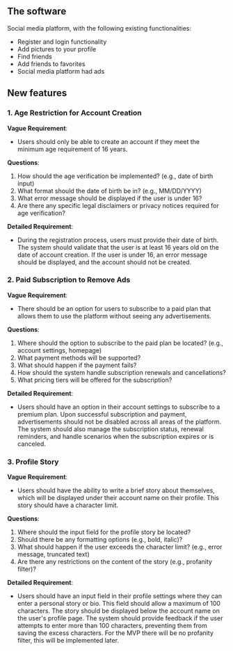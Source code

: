 ## **The software**

Social media platform, with the following existing functionalities:

- Register and login functionality
- Add pictures to your profile
- Find friends
- Add friends to favorites
- Social media platform had ads

## **New features**

### **1. Age Restriction for Account Creation**

**Vague Requirement**:

- Users should only be able to create an account if they meet the minimum age requirement of 16 years.

**Questions**:

1. How should the age verification be implemented? (e.g., date of birth input)
2. What format should the date of birth be in? (e.g., MM/DD/YYYY)
3. What error message should be displayed if the user is under 16?
4. Are there any specific legal disclaimers or privacy notices required for age verification?

**Detailed Requirement**:

- During the registration process, users must provide their date of birth. The system should validate that the user is at least 16 years old on the date of account creation. If the user is under 16, an error message should be displayed, and the account should not be created.

### **2. Paid Subscription to Remove Ads**

**Vague Requirement**:

- There should be an option for users to subscribe to a paid plan that allows them to use the platform without seeing any advertisements.

**Questions**:

1. Where should the option to subscribe to the paid plan be located? (e.g., account settings, homepage)
2. What payment methods will be supported?
3. What should happen if the payment fails?
4. How should the system handle subscription renewals and cancellations?
5. What pricing tiers will be offered for the subscription?

**Detailed Requirement**:

- Users should have an option in their account settings to subscribe to a premium plan. Upon successful subscription and payment, advertisements should not be disabled across all areas of the platform. The system should also manage the subscription status, renewal reminders, and handle scenarios when the subscription expires or is canceled.

### **3. Profile Story**

**Vague Requirement**:

- Users should have the ability to write a brief story about themselves, which will be displayed under their account name on their profile. This story should have a character limit.

**Questions**:

1. Where should the input field for the profile story be located?
2. Should there be any formatting options (e.g., bold, italic)?
3. What should happen if the user exceeds the character limit? (e.g., error message, truncated text)
4. Are there any restrictions on the content of the story (e.g., profanity filter)?

**Detailed Requirement**:

- Users should have an input field in their profile settings where they can enter a personal story or bio. This field should allow a maximum of 100 characters. The story should be displayed below the account name on the user's profile page. The system should provide feedback if the user attempts to enter more than 100 characters, preventing them from saving the excess characters. For the MVP there will be no profanity filter, this will be implemented later.